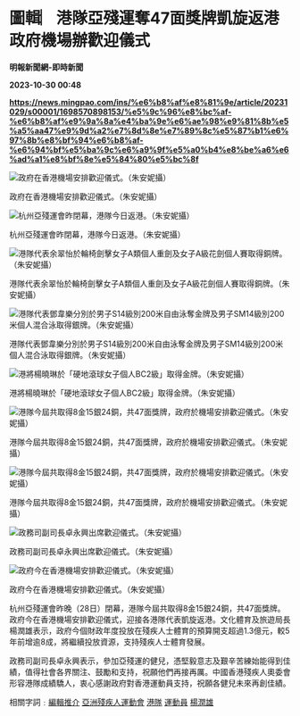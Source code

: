 # 圖輯︳港隊亞殘運奪47面獎牌凱旋返港 政府機場辦歡迎儀式
**明報新聞網-即時新聞**

**2023-10-30 00:48**

**https://news.mingpao.com/ins/%e6%b8%af%e8%81%9e/article/20231029/s00001/1698570898153/%e5%9c%96%e8%bc%af-%e6%b8%af%e9%9a%8a%e4%ba%9e%e6%ae%98%e9%81%8b%e5%a5%aa47%e9%9d%a2%e7%8d%8e%e7%89%8c%e5%87%b1%e6%97%8b%e8%bf%94%e6%b8%af-%e6%94%bf%e5%ba%9c%e6%a9%9f%e5%a0%b4%e8%be%a6%e6%ad%a1%e8%bf%8e%e5%84%80%e5%bc%8f**

![政府在香港機場安排歡迎儀式。（朱安妮攝）](https://fs.mingpao.com/ins/20231029/s00001/cabd6f050f36fbe7568a1932f59d23b3.jpg)

政府在香港機場安排歡迎儀式。（朱安妮攝）

![杭州亞殘運會昨閉幕，港隊今日返港。（朱安妮攝）](https://fs.mingpao.com/ins/20231029/s00001/cac09d7ef28f9148a366525e00320a8a.jpg)

杭州亞殘運會昨閉幕，港隊今日返港。（朱安妮攝）

![港隊代表余翠怡於輪椅劍擊女子A類個人重劍及女子A級花劍個人賽取得銅牌。（朱安妮攝）](https://fs.mingpao.com/ins/20231029/s00001/cad43078c9927686a107485cfebe704c.jpg)

港隊代表余翠怡於輪椅劍擊女子A類個人重劍及女子A級花劍個人賽取得銅牌。（朱安妮攝）

![港隊代表鄧韋樂分別於男子S14級別200米自由泳奪金牌及男子SM14級別200米個人混合泳取得銀牌。（朱安妮攝）](https://fs.mingpao.com/ins/20231029/s00001/cad62465b1eb82938d0d8efa801d3198.jpg)

港隊代表鄧韋樂分別於男子S14級別200米自由泳奪金牌及男子SM14級別200米個人混合泳取得銀牌。（朱安妮攝）

![港將楊曉琳於「硬地滾球女子個人BC2級」取得金牌。（朱安妮攝）](https://fs.mingpao.com/ins/20231029/s00001/cad80ba5b7da6b7791d9ef59249f4dab.jpg)

港將楊曉琳於「硬地滾球女子個人BC2級」取得金牌。（朱安妮攝）

![港隊今屆共取得8金15銀24銅，共47面獎牌，政府於機場安排歡迎儀式。（朱安妮攝）](https://fs.mingpao.com/ins/20231029/s00001/cad9cd0203746779b3f60484baf45921.jpg)

港隊今屆共取得8金15銀24銅，共47面獎牌，政府於機場安排歡迎儀式。（朱安妮攝）

![港隊今屆共取得8金15銀24銅，共47面獎牌，政府於機場安排歡迎儀式。（朱安妮攝）](https://fs.mingpao.com/ins/20231029/s00001/cadca749ccb0a389670a83e9bbb762de.jpg)

港隊今屆共取得8金15銀24銅，共47面獎牌，政府於機場安排歡迎儀式。（朱安妮攝）

![政務司副司長卓永興出席歡迎儀式。（朱安妮攝）](https://fs.mingpao.com/ins/20231029/s00001/cad11d47bd6fe709441725fce4e9804e.jpg)

政務司副司長卓永興出席歡迎儀式。（朱安妮攝）

![政府今在香港機場安排歡迎儀式。（朱安妮攝）](https://fs.mingpao.com/ins/20231029/s00001/cacb55e9a962cfd804ed22bc659b6b95.jpg)

政府今在香港機場安排歡迎儀式。（朱安妮攝）

杭州亞殘運會昨晚（28日）閉幕，港隊今屆共取得8金15銀24銅，共47面獎牌。政府今在香港機場安排歡迎儀式，迎接各港隊代表凱旋返港。文化體育及旅遊局長楊潤雄表示，政府今個財政年度投放在殘疾人士體育的預算開支超過1.3億元，較5年前增逾8成，將繼續投放資源，支持殘疾人士體育發展。

政務司副司長卓永興表示，參加亞殘運的健兒，憑堅毅意志及艱辛苦練始能得到佳績，值得社會各界關注、鼓勵和支持，祝願他們再接再厲。中國香港殘疾人奧委會形容港隊成績驕人，衷心感謝政府對香港運動員支持，祝願各健兒未來再創佳績。

相關字詞﹕[編輯推介](https://news.mingpao.com/ins/%e6%b8%af%e8%81%9e/article/20231029/s00001/php/search2.php?pnssection=all&inssection=all&searchtype=A&keywords=%E7%B7%A8%E8%BC%AF%E6%8E%A8%E4%BB%8B) [亞洲殘疾人運動會](https://news.mingpao.com/ins/%e6%b8%af%e8%81%9e/article/20231029/s00001/php/search2.php?pnssection=all&inssection=all&searchtype=A&keywords=%E4%BA%9E%E6%B4%B2%E6%AE%98%E7%96%BE%E4%BA%BA%E9%81%8B%E5%8B%95%E6%9C%83) [港隊](https://news.mingpao.com/ins/%e6%b8%af%e8%81%9e/article/20231029/s00001/php/search2.php?pnssection=all&inssection=all&searchtype=A&keywords=%E6%B8%AF%E9%9A%8A) [運動員](https://news.mingpao.com/ins/%e6%b8%af%e8%81%9e/article/20231029/s00001/php/search2.php?pnssection=all&inssection=all&searchtype=A&keywords=%E9%81%8B%E5%8B%95%E5%93%A1) [楊潤雄](https://news.mingpao.com/ins/%e6%b8%af%e8%81%9e/article/20231029/s00001/php/search2.php?pnssection=all&inssection=all&searchtype=A&keywords=%E6%A5%8A%E6%BD%A4%E9%9B%84)